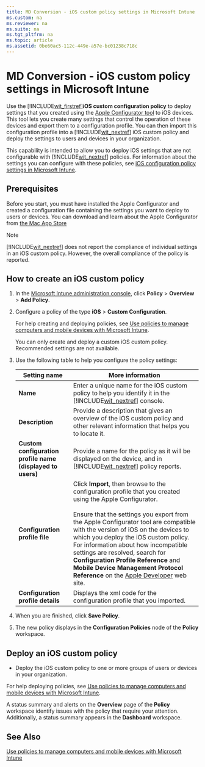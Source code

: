 ```yaml
---
title: MD Conversion - iOS custom policy settings in Microsoft Intune
ms.custom: na
ms.reviewer: na
ms.suite: na
ms.tgt_pltfrm: na
ms.topic: article
ms.assetid: 0be60ac5-112c-449e-a57e-bc01238c718c
---
```

# MD Conversion - iOS custom policy settings in Microsoft Intune
Use the [!INCLUDE[wit_firstref](../Token/wit_firstref_md.md)]**iOS custom configuration policy** to deploy settings that you created using the [Apple Configurator tool](https://itunes.apple.com/us/app/apple-configurator/id434433123?mt=12) to iOS devices. This tool lets you create many settings that control the operation of these devices and export them to a configuration profile. You can then import this configuration profile into a [!INCLUDE[wit_nextref](../Token/wit_nextref_md.md)] iOS custom policy and deploy the settings to users and devices in your organization.

This capability is intended to allow you to deploy iOS settings that are not configurable with [!INCLUDE[wit_nextref](../Token/wit_nextref_md.md)] policies. For information about the settings you can configure with these policies, see [iOS configuration policy settings in Microsoft Intune](../Topic/iOS_configuration_policy_settings_in_Microsoft_Intune.md).

## Prerequisites
Before you start, you must have installed the Apple Configurator and created a configuration file containing the settings you want to deploy to users or devices. You can download and learn about the Apple Configurator from [the Mac App Store](https://itunes.apple.com/us/app/apple-configurator/id434433123?mt=12)

> [!NOTE]
> [!INCLUDE[wit_nextref](../Token/wit_nextref_md.md)] does not report the compliance of individual settings in an iOS custom policy. However, the overall compliance of the policy is reported.

## How to create an iOS custom policy

1.  In the [Microsoft Intune administration console](https://manage.microsoft.com), click **Policy** &gt; **Overview** &gt; **Add Policy**.

2.  Configure a policy of the type **iOS** &gt; **Custom Configuration**.

    For help creating and deploying policies, see [Use policies to manage computers and mobile devices with Microsoft Intune](../Topic/Use_policies_to_manage_computers_and_mobile_devices_with_Microsoft_Intune.md).

    You can only create and deploy a custom iOS custom policy. Recommended settings are not available.

3.  Use the following table to help you configure the policy settings:

    |Setting name|More information|
    |----------------|--------------------|
    |**Name**|Enter a unique name for the iOS custom policy to help you identify it in the [!INCLUDE[wit_nextref](../Token/wit_nextref_md.md)] console.|
    |**Description**|Provide a description that gives an overview of the iOS custom policy and other relevant information that helps you to locate it.|
    |**Custom configuration profile name (displayed to users)**|Provide a name for the policy as it will be displayed on the device, and in [!INCLUDE[wit_nextref](../Token/wit_nextref_md.md)] policy reports.|
    |**Configuration profile file**|Click **Import**, then browse to the configuration profile that you created using the Apple Configurator.<br /><br />Ensure that the settings you export from the Apple Configurator tool are compatible with the version of iOS on the devices to which you deploy the iOS custom policy. For information about how incompatible settings are resolved, search for **Configuration Profile Reference** and **Mobile Device Management Protocol Reference** on the [Apple Developer](https://developer.apple.com/) web site.|
    |**Configuration profile details**|Displays the xml code for the configuration profile that you imported.|

4.  When you are finished, click **Save Policy**.

5.  The new policy displays in the **Configuration Policies** node of the **Policy** workspace.

## Deploy an iOS custom policy

-   Deploy the iOS custom policy to one or more groups of users or devices in your organization.

For help deploying policies, see [Use policies to manage computers and mobile devices with Microsoft Intune](../Topic/Use_policies_to_manage_computers_and_mobile_devices_with_Microsoft_Intune.md).

A status summary and alerts on the **Overview** page of the **Policy** workspace identify issues with the policy that require your attention. Additionally, a status summary appears in the **Dashboard** workspace.

## See Also
[Use policies to manage computers and mobile devices with Microsoft Intune](../Topic/Use_policies_to_manage_computers_and_mobile_devices_with_Microsoft_Intune.md)

